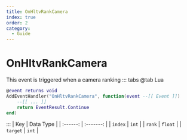 ```yaml
---
title: OnHltvRankCamera
index: true
order: 2
category:
  - Guide
---
```


# OnHltvRankCamera
This event is triggered when a camera ranking
::: tabs
@tab Lua
```lua
@event returns void
AddEventHandler("OnHltvRankCamera", function(event --[[ Event ]])
    --[[ ... ]]
    return EventResult.Continue
end)
```

:::
|    Key   | Data Type |
| :------: | :-------: |
|  `index` |   `int`   |
|  `rank`  |  `float`  |
| `target` |   `int`   |